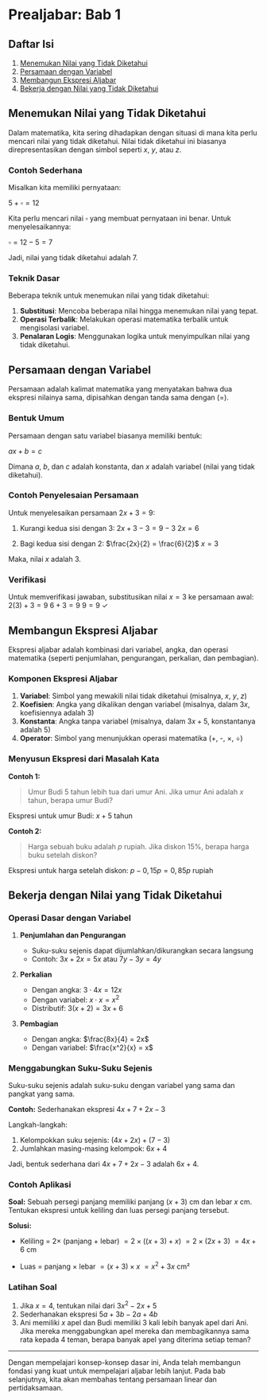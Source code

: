 # Prealjabar: Bab 1

## Daftar Isi
1. [Menemukan Nilai yang Tidak Diketahui](#menemukan-nilai-yang-tidak-diketahui)
2. [Persamaan dengan Variabel](#persamaan-dengan-variabel)
3. [Membangun Ekspresi Aljabar](#membangun-ekspresi-aljabar)
4. [Bekerja dengan Nilai yang Tidak Diketahui](#bekerja-dengan-nilai-yang-tidak-diketahui)

## Menemukan Nilai yang Tidak Diketahui

Dalam matematika, kita sering dihadapkan dengan situasi di mana kita perlu mencari nilai yang tidak diketahui. Nilai tidak diketahui ini biasanya direpresentasikan dengan simbol seperti $x$, $y$, atau $z$.

### Contoh Sederhana

Misalkan kita memiliki pernyataan:

$5 + \square = 12$

Kita perlu mencari nilai $\square$ yang membuat pernyataan ini benar. 
Untuk menyelesaikannya:

$\square = 12 - 5 = 7$

Jadi, nilai yang tidak diketahui adalah $7$.

### Teknik Dasar

Beberapa teknik untuk menemukan nilai yang tidak diketahui:

1. **Substitusi**: Mencoba beberapa nilai hingga menemukan nilai yang tepat.
2. **Operasi Terbalik**: Melakukan operasi matematika terbalik untuk mengisolasi variabel.
3. **Penalaran Logis**: Menggunakan logika untuk menyimpulkan nilai yang tidak diketahui.

## Persamaan dengan Variabel

Persamaan adalah kalimat matematika yang menyatakan bahwa dua ekspresi nilainya sama, dipisahkan dengan tanda sama dengan (=).

### Bentuk Umum

Persamaan dengan satu variabel biasanya memiliki bentuk:

$ax + b = c$

Dimana $a$, $b$, dan $c$ adalah konstanta, dan $x$ adalah variabel (nilai yang tidak diketahui).

### Contoh Penyelesaian Persamaan

Untuk menyelesaikan persamaan $2x + 3 = 9$:

1. Kurangi kedua sisi dengan $3$:
   $2x + 3 - 3 = 9 - 3$
   $2x = 6$

2. Bagi kedua sisi dengan $2$:
   $\frac{2x}{2} = \frac{6}{2}$
   $x = 3$

Maka, nilai $x$ adalah $3$.

### Verifikasi

Untuk memverifikasi jawaban, substitusikan nilai $x = 3$ ke persamaan awal:
$2(3) + 3 = 9$
$6 + 3 = 9$
$9 = 9$ ✓

## Membangun Ekspresi Aljabar

Ekspresi aljabar adalah kombinasi dari variabel, angka, dan operasi matematika (seperti penjumlahan, pengurangan, perkalian, dan pembagian).

### Komponen Ekspresi Aljabar

1. **Variabel**: Simbol yang mewakili nilai tidak diketahui (misalnya, $x$, $y$, $z$)
2. **Koefisien**: Angka yang dikalikan dengan variabel (misalnya, dalam $3x$, koefisiennya adalah $3$)
3. **Konstanta**: Angka tanpa variabel (misalnya, dalam $3x + 5$, konstantanya adalah $5$)
4. **Operator**: Simbol yang menunjukkan operasi matematika (+, -, ×, ÷)

### Menyusun Ekspresi dari Masalah Kata

**Contoh 1:**
> Umur Budi 5 tahun lebih tua dari umur Ani. Jika umur Ani adalah $x$ tahun, berapa umur Budi?

Ekspresi untuk umur Budi: $x + 5$ tahun

**Contoh 2:**
> Harga sebuah buku adalah $p$ rupiah. Jika diskon 15%, berapa harga buku setelah diskon?

Ekspresi untuk harga setelah diskon: $p - 0,15p = 0,85p$ rupiah

## Bekerja dengan Nilai yang Tidak Diketahui

### Operasi Dasar dengan Variabel

1. **Penjumlahan dan Pengurangan**
   - Suku-suku sejenis dapat dijumlahkan/dikurangkan secara langsung
   - Contoh: $3x + 2x = 5x$ atau $7y - 3y = 4y$

2. **Perkalian**
   - Dengan angka: $3 \cdot 4x = 12x$
   - Dengan variabel: $x \cdot x = x^2$
   - Distributif: $3(x + 2) = 3x + 6$

3. **Pembagian**
   - Dengan angka: $\frac{8x}{4} = 2x$
   - Dengan variabel: $\frac{x^2}{x} = x$

### Menggabungkan Suku-Suku Sejenis

Suku-suku sejenis adalah suku-suku dengan variabel yang sama dan pangkat yang sama.

**Contoh:**
Sederhanakan ekspresi $4x + 7 + 2x - 3$

Langkah-langkah:
1. Kelompokkan suku sejenis:
   $(4x + 2x) + (7 - 3)$
2. Jumlahkan masing-masing kelompok:
   $6x + 4$

Jadi, bentuk sederhana dari $4x + 7 + 2x - 3$ adalah $6x + 4$.

### Contoh Aplikasi

**Soal:** 
Sebuah persegi panjang memiliki panjang $(x + 3)$ cm dan lebar $x$ cm. Tentukan ekspresi untuk keliling dan luas persegi panjang tersebut.

**Solusi:**
- Keliling = $2 \times$ (panjang + lebar)
  $= 2 \times ((x + 3) + x)$
  $= 2 \times (2x + 3)$
  $= 4x + 6$ cm

- Luas = panjang $\times$ lebar
  $= (x + 3) \times x$
  $= x^2 + 3x$ cm²

### Latihan Soal

1. Jika $x = 4$, tentukan nilai dari $3x^2 - 2x + 5$
2. Sederhanakan ekspresi $5a + 3b - 2a + 4b$
3. Ani memiliki $x$ apel dan Budi memiliki 3 kali lebih banyak apel dari Ani. Jika mereka menggabungkan apel mereka dan membagikannya sama rata kepada 4 teman, berapa banyak apel yang diterima setiap teman?

---

Dengan mempelajari konsep-konsep dasar ini, Anda telah membangun fondasi yang kuat untuk mempelajari aljabar lebih lanjut. Pada bab selanjutnya, kita akan membahas tentang persamaan linear dan pertidaksamaan.
```
